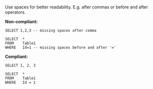 Use spaces for better readability. E.g. after commas or before and after operators.

**Non-compliant:**

```tsql
SELECT 1,2,3 -- missing spaces after comma
```

```tsql
SELECT  *
FROM    Table1
WHERE   Id=1 -- missing spaces before and after '='
```

**Compliant:**

```tsql
SELECT 1, 2, 3
```

```tsql
SELECT  *
FROM    Table1
WHERE   Id = 1
```
